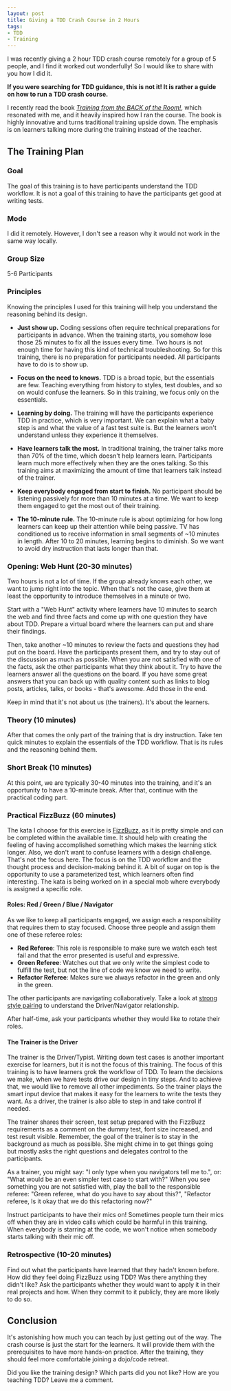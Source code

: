 ```yaml
---
layout: post
title: Giving a TDD Crash Course in 2 Hours
tags: 
- TDD
- Training
---
```


I was recently giving a 2 hour TDD crash course remotely for a group of 5 people, and I find it worked out wonderfully!
So I would like to share with you how I did it.

**If you were searching for TDD guidance, this is not it!
It is rather a guide on how to run a TDD crash course.**

I recently read the book *[Training from the BACK of the Room!](https://www.goodreads.com/book/show/8141935-training-from-the-back-of-the-room)*, which resonated with me, and it heavily inspired how I ran the course.
The book is highly innovative and turns traditional training upside down.
The emphasis is on learners talking more during the training instead of the teacher.

## The Training Plan

### Goal
The goal of this training is to have participants understand the TDD workflow.
It is not a goal of this training to have the participants get good at writing tests.

### Mode 
I did it remotely. 
However, I don't see a reason why it would not work in the same way locally.

### Group Size
5-6 Participants

### Principles
Knowing the principles I used for this training will help you understand the reasoning behind its design.

- **Just show up.**
   Coding sessions often require technical preparations for participants in advance. 
   When the training starts, you somehow lose those 25 minutes to fix all the issues every time.
   Two hours is not enough time for having this kind of technical troubleshooting.
   So for this training, there is no preparation for participants needed.
   All participants have to do is to show up.

- **Focus on the need to knows.**
   TDD is a broad topic, but the essentials are few.
   Teaching everything from history to styles, test doubles, and so on would confuse the learners.
   So in this training, we focus only on the essentials.

- **Learning by doing.**
   The training will have the participants experience TDD in practice, which is very important.
   We can explain what a baby step is and what the value of a fast test suite is. But the learners won't understand unless they experience it themselves.

- **Have learners talk the most.**
   In traditional training, the trainer talks more than 70% of the time, which doesn't help learners learn.
   Participants learn much more effectively when they are the ones talking.
   So this training aims at maximizing the amount of time that learners talk instead of the trainer.

- **Keep everybody engaged from start to finish.**
   No participant should be listening passively for more than 10 minutes at a time. 
   We want to keep them engaged to get the most out of their training.

- **The 10-minute rule.**
   The 10-minute rule is about optimizing for how long learners can keep up their attention while being passive.
   TV has conditioned us to receive information in small segments of ~10 minutes in length.
   After 10 to 20 minutes, learning begins to diminish.
   So we want to avoid dry instruction that lasts longer than that.

### Opening: Web Hunt (20-30 minutes)
Two hours is not a lot of time.
If the group already knows each other, we want to jump right into the topic.
When that's not the case, give them at least the opportunity to introduce themselves in a minute or two.

Start with a "Web Hunt" activity where learners have 10 minutes to search the web and find three facts and come up with one question they have about TDD. 
Prepare a virtual board where the learners can put and share their findings.

Then, take another ~10 minutes to review the facts and questions they had put on the board.
Have the participants present them, and try to stay out of the discussion as much as possible.
When you are not satisfied with one of the facts, ask the other participants what they think about it.
Try to have the learners answer all the questions on the board.
If you have some great answers that you can back up with quality content such as links to blog posts, articles, talks, or books - that's awesome.
Add those in the end.

Keep in mind that it's not about us (the trainers). It's about the learners.

### Theory (10 minutes)
After that comes the only part of the training that is dry instruction.
Take ten quick minutes to explain the essentials of the TDD workflow.
That is its rules and the reasoning behind them.

### Short Break (10 minutes)
At this point, we are typically 30-40 minutes into the training, and it's an opportunity to have a 10-minute break.
After that, continue with the practical coding part.

### Practical FizzBuzz (60 minutes)
The kata I choose for this exercise is [FizzBuzz](https://kata-log.rocks/fizz-buzz-kata), as it is pretty simple and can be completed within the available time.
It should help with creating the feeling of having accomplished something which makes the learning stick longer.
Also, we don't want to confuse learners with a design challenge.
That's not the focus here.
The focus is on the TDD workflow and the thought process and decision-making behind it. 
A bit of sugar on top is the opportunity to use a parameterized test, which learners often find interesting.
The kata is being worked on in a special mob where everybody is assigned a specific role.

#### Roles: Red / Green / Blue / Navigator
As we like to keep all participants engaged, we assign each a responsibility that requires them to stay focused. Choose three people and assign them one of these referee roles:

- **Red Referee**: This role is responsible to make sure we watch each test fail and that the error presented is useful and expressive.
- **Green Referee**: Watches out that we only write the simplest code to fulfill the test, but not the line of code we know we need to write.
- **Refactor Referee**: Makes sure we always refactor in the green and only in the green.

The other participants are navigating collaboratively. Take a look at [strong style pairing](https://llewellynfalco.blogspot.com/2014/06/llewellyns-strong-style-pairing.html) to understand the Driver/Navigator relationship.

After half-time, ask your participants whether they would like to rotate their roles.

#### The Trainer is the Driver
The trainer is the Driver/Typist.
Writing down test cases is another important exercise for learners, but it is not the focus of this training.
The focus of this training is to have learners grok the workflow of TDD. 
To learn the decisions we make, when we have tests drive our design in tiny steps.
And to achieve that, we would like to remove all other impediments.
So the trainer plays the smart input device that makes it easy for the learners to write the tests they want.
As a driver, the trainer is also able to step in and take control if needed. 

The trainer shares their screen, test setup prepared with the FizzBuzz requirements as a comment on the dummy test, font size increased, and test result visible.
Remember, the goal of the trainer is to stay in the background as much as possible.
She might chime in to get things going but mostly asks the right questions and delegates control to the participants.

As a trainer, you might say: "I only type when you navigators tell me to.",
or: "What would be an even simpler test case to start with?"
When you see something you are not satisfied with, play the ball to the responsible referee: "Green referee, what do you have to say about this?",
"Refactor referee, Is it okay that we do this refactoring now?"

Instruct participants to have their mics on!
Sometimes people turn their mics off when they are in video calls which could be harmful in this training.
When everybody is starring at the code, we won't notice when somebody starts talking with their mic off.

### Retrospective (10-20 minutes)
Find out what the participants have learned that they hadn't known before.
How did they feel doing FizzBuzz using TDD?
Was there anything they didn't like?
Ask the participants whether they would want to apply it in their real projects and how.
When they commit to it publicly, they are more likely to do so.

## Conclusion
It's astonishing how much you can teach by just getting out of the way.
The crash course is just the start for the learners. 
It will provide them with the prerequisites to have more hands-on practice.
After the training, they should feel more comfortable joining a dojo/code retreat.

Did you like the training design? 
Which parts did you not like?
How are you teaching TDD?
Leave me a comment.
